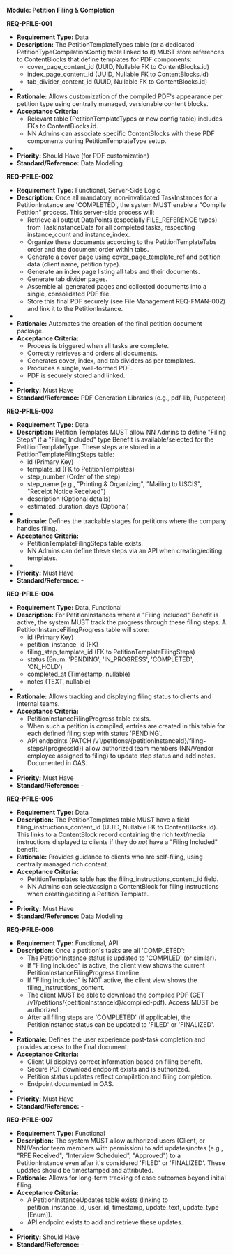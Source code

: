 **Module: Petition Filing & Completion**

**REQ-PFILE-001**

- **Requirement Type:** Data
- **Description:** The PetitionTemplateTypes table (or a dedicated PetitionTypeCompilationConfig table linked to it) MUST store references to ContentBlocks that define templates for PDF components:
  - cover_page_content_id (UUID, Nullable FK to ContentBlocks.id)
  - index_page_content_id (UUID, Nullable FK to ContentBlocks.id)
  - tab_divider_content_id (UUID, Nullable FK to ContentBlocks.id)
-
- **Rationale:** Allows customization of the compiled PDF's appearance per petition type using centrally managed, versionable content blocks.
- **Acceptance Criteria:**
  - Relevant table (PetitionTemplateTypes or new config table) includes FKs to ContentBlocks.id.
  - NN Admins can associate specific ContentBlocks with these PDF components during PetitionTemplateType setup.
-
- **Priority:** Should Have (for PDF customization)
- **Standard/Reference:** Data Modeling

**REQ-PFILE-002**

- **Requirement Type:** Functional, Server-Side Logic
- **Description:** Once all mandatory, non-invalidated TaskInstances for a PetitionInstance are 'COMPLETED', the system MUST enable a "Compile Petition" process. This server-side process will:
  - Retrieve all output DataPoints (especially FILE_REFERENCE types) from TaskInstanceData for all completed tasks, respecting instance_count and instance_index.
  - Organize these documents according to the PetitionTemplateTabs order and the document order within tabs.
  - Generate a cover page using cover_page_template_ref and petition data (client name, petition type).
  - Generate an index page listing all tabs and their documents.
  - Generate tab divider pages.
  - Assemble all generated pages and collected documents into a single, consolidated PDF file.
  - Store this final PDF securely (see File Management REQ-FMAN-002) and link it to the PetitionInstance.
-
- **Rationale:** Automates the creation of the final petition document package.
- **Acceptance Criteria:**
  - Process is triggered when all tasks are complete.
  - Correctly retrieves and orders all documents.
  - Generates cover, index, and tab dividers as per templates.
  - Produces a single, well-formed PDF.
  - PDF is securely stored and linked.
-
- **Priority:** Must Have
- **Standard/Reference:** PDF Generation Libraries (e.g., pdf-lib, Puppeteer)

**REQ-PFILE-003**

- **Requirement Type:** Data
- **Description:** Petition Templates MUST allow NN Admins to define "Filing Steps" if a "Filing Included" type Benefit is available/selected for the PetitionTemplateType. These steps are stored in a PetitionTemplateFilingSteps table:
  - id (Primary Key)
  - template_id (FK to PetitionTemplates)
  - step_number (Order of the step)
  - step_name (e.g., "Printing & Organizing", "Mailing to USCIS", "Receipt Notice Received")
  - description (Optional details)
  - estimated_duration_days (Optional)
-
- **Rationale:** Defines the trackable stages for petitions where the company handles filing.
- **Acceptance Criteria:**
  - PetitionTemplateFilingSteps table exists.
  - NN Admins can define these steps via an API when creating/editing templates.
-
- **Priority:** Must Have
- **Standard/Reference:** \-

**REQ-PFILE-004**

- **Requirement Type:** Data, Functional
- **Description:** For PetitionInstances where a "Filing Included" Benefit is active, the system MUST track the progress through these filing steps. A PetitionInstanceFilingProgress table will store:
  - id (Primary Key)
  - petition_instance_id (FK)
  - filing_step_template_id (FK to PetitionTemplateFilingSteps)
  - status (Enum: 'PENDING', 'IN_PROGRESS', 'COMPLETED', 'ON_HOLD')
  - completed_at (Timestamp, nullable)
  - notes (TEXT, nullable)
-
- **Rationale:** Allows tracking and displaying filing status to clients and internal teams.
- **Acceptance Criteria:**
  - PetitionInstanceFilingProgress table exists.
  - When such a petition is compiled, entries are created in this table for each defined filing step with status 'PENDING'.
  - API endpoints (PATCH /v1/petitions/{petitionInstanceId}/filing-steps/{progressId}) allow authorized team members (NN/Vendor employee assigned to filing) to update step status and add notes. Documented in OAS.
-
- **Priority:** Must Have
- **Standard/Reference:** \-

**REQ-PFILE-005**

- **Requirement Type:** Data
- **Description:** The PetitionTemplates table MUST have a field filing_instructions_content_id (UUID, Nullable FK to ContentBlocks.id). This links to a ContentBlock record containing the rich text/media instructions displayed to clients if they do _not_ have a "Filing Included" benefit.
- **Rationale:** Provides guidance to clients who are self-filing, using centrally managed rich content.
- **Acceptance Criteria:**
  - PetitionTemplates table has the filing_instructions_content_id field.
  - NN Admins can select/assign a ContentBlock for filing instructions when creating/editing a Petition Template.
-
- **Priority:** Must Have
- **Standard/Reference:** Data Modeling

**REQ-PFILE-006**

- **Requirement Type:** Functional, API
- **Description:** Once a petition's tasks are all 'COMPLETED':
  - The PetitionInstance status is updated to 'COMPILED' (or similar).
  - If "Filing Included" is active, the client view shows the current PetitionInstanceFilingProgress timeline.
  - If "Filing Included" is NOT active, the client view shows the filing_instructions_content.
  - The client MUST be able to download the compiled PDF (GET /v1/petitions/{petitionInstanceId}/compiled-pdf). Access MUST be authorized.
  - After all filing steps are 'COMPLETED' (if applicable), the PetitionInstance status can be updated to 'FILED' or 'FINALIZED'.
-
- **Rationale:** Defines the user experience post-task completion and provides access to the final document.
- **Acceptance Criteria:**
  - Client UI displays correct information based on filing benefit.
  - Secure PDF download endpoint exists and is authorized.
  - Petition status updates reflect compilation and filing completion.
  - Endpoint documented in OAS.
-
- **Priority:** Must Have
- **Standard/Reference:** \-

**REQ-PFILE-007**

- **Requirement Type:** Functional
- **Description:** The system MUST allow authorized users (Client, or NN/Vendor team members with permission) to add updates/notes (e.g., "RFE Received", "Interview Scheduled", "Approved") to a PetitionInstance even after it's considered 'FILED' or 'FINALIZED'. These updates should be timestamped and attributed.
- **Rationale:** Allows for long-term tracking of case outcomes beyond initial filing.
- **Acceptance Criteria:**
  - A PetitionInstanceUpdates table exists (linking to petition_instance_id, user_id, timestamp, update_text, update_type \[Enum\]).
  - API endpoint exists to add and retrieve these updates.
-
- **Priority:** Should Have
- **Standard/Reference:** \-
